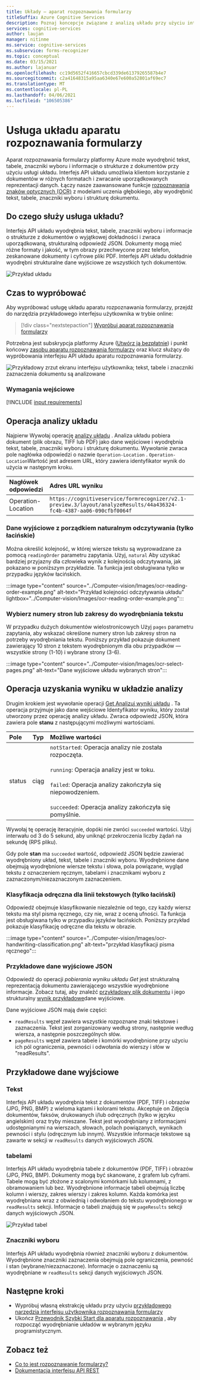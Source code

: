 ```yaml
---
title: Układy — aparat rozpoznawania formularzy
titleSuffix: Azure Cognitive Services
description: Poznaj koncepcje związane z analizą układu przy użyciu interfejsu API rozpoznawania i limitów.
services: cognitive-services
author: laujan
manager: nitinme
ms.service: cognitive-services
ms.subservice: forms-recognizer
ms.topic: conceptual
ms.date: 03/15/2021
ms.author: lajanuar
ms.openlocfilehash: cc19d5652f416657cbcd339de61379265587b4e7
ms.sourcegitcommit: c2a41648315a95aa6340e67e600a52801af69ec7
ms.translationtype: MT
ms.contentlocale: pl-PL
ms.lasthandoff: 04/06/2021
ms.locfileid: "106505386"
---
```

# <a name="form-recognizer-layout-service"></a>Usługa układu aparatu rozpoznawania formularzy

Aparat rozpoznawania formularzy platformy Azure może wyodrębnić tekst, tabele, znaczniki wyboru i informacje o strukturze z dokumentów przy użyciu usługi układu. Interfejs API układu umożliwia klientom korzystanie z dokumentów w różnych formatach i zwracanie uporządkowanych reprezentacji danych. Łączy nasze zaawansowane funkcje [rozpoznawania znaków optycznych (OCR)](../computer-vision/overview-ocr.md) z modelami uczenia głębokiego, aby wyodrębnić tekst, tabele, znaczniki wyboru i strukturę dokumentu. 

## <a name="what-does-the-layout-service-do"></a>Do czego służy usługa układu?

Interfejs API układu wyodrębnia tekst, tabele, znaczniki wyboru i informacje o strukturze z dokumentów o wyjątkowej dokładności i zwraca uporządkowaną, strukturalną odpowiedź JSON. Dokumenty mogą mieć różne formaty i jakość, w tym obrazy przechwycone przez telefon, zeskanowane dokumenty i cyfrowe pliki PDF. Interfejs API układu dokładnie wyodrębni strukturalne dane wyjściowe ze wszystkich tych dokumentów.

![Przykład układu](./media/layout-tool-example.JPG)

## <a name="try-it-out"></a>Czas to wypróbować

Aby wypróbować usługę układu aparatu rozpoznawania formularzy, przejdź do narzędzia przykładowego interfejsu użytkownika w trybie online:

> [!div class="nextstepaction"]
> [Wypróbuj aparat rozpoznawania formularzy](https://fott-preview.azurewebsites.net)

Potrzebna jest subskrypcja platformy Azure ([Utwórz ją bezpłatnie](https://azure.microsoft.com/free/cognitive-services)) i punkt końcowy [zasobu aparatu rozpoznawania formularzy](https://ms.portal.azure.com/#create/Microsoft.CognitiveServicesFormRecognizer) oraz klucz służący do wypróbowania interfejsu API układu aparatu rozpoznawania formularzy. 

![Przykładowy zrzut ekranu interfejsu użytkownika; tekst, tabele i znaczniki zaznaczenia dokumentu są analizowane](./media/analyze-layout.png)

### <a name="input-requirements"></a>Wymagania wejściowe 

[!INCLUDE [input requirements](./includes/input-requirements-receipts.md)]

## <a name="the-analyze-layout-operation"></a>Operacja analizy układu

Najpierw Wywołaj operację [analizy układu](https://westcentralus.dev.cognitive.microsoft.com/docs/services/form-recognizer-api-v2-1-preview-3/operations/AnalyzeLayoutAsync) . Analiza układu pobiera dokument (plik obrazu, TIFF lub PDF) jako dane wejściowe i wyodrębnia tekst, tabele, znaczniki wyboru i strukturę dokumentu. Wywołanie zwraca pole nagłówka odpowiedzi o nazwie `Operation-Location` . `Operation-Location`Wartość jest adresem URL, który zawiera identyfikator wynik do użycia w następnym kroku.

|Nagłówek odpowiedzi| Adres URL wyniku |
|:-----|:----|
|Operation-Location | `https://cognitiveservice/formrecognizer/v2.1-preview.3/layout/analyzeResults/44a436324-fc4b-4387-aa06-090cfbf0064f` |

### <a name="natural-reading-order-output-latin-only"></a>Dane wyjściowe z porządkiem naturalnym odczytywania (tylko łacińskie)

Można określić kolejność, w której wiersze tekstu są wyprowadzane za pomocą `readingOrder` parametru zapytania. Użyj, `natural` Aby uzyskać bardziej przyjazny dla człowieka wynik z kolejnością odczytywania, jak pokazano w poniższym przykładzie. Ta funkcja jest obsługiwana tylko w przypadku języków łacińskich.

:::image type="content" source="../Computer-vision/Images/ocr-reading-order-example.png" alt-text="Przykład kolejności odczytywania układu" lightbox="../Computer-vision/Images/ocr-reading-order-example.png":::

### <a name="select-page-numbers-or-ranges-for-text-extraction"></a>Wybierz numery stron lub zakresy do wyodrębniania tekstu

W przypadku dużych dokumentów wielostronicowych Użyj `pages` parametru zapytania, aby wskazać określone numery stron lub zakresy stron na potrzeby wyodrębniania tekstu. Poniższy przykład pokazuje dokument zawierający 10 stron z tekstem wyodrębnionym dla obu przypadków — wszystkie strony (1-10) i wybrane strony (3-6).

:::image type="content" source="../Computer-vision/Images/ocr-select-pages.png" alt-text="Dane wyjściowe układu wybranych stron":::

## <a name="the-get-analyze-layout-result-operation"></a>Operacja uzyskania wyniku w układzie analizy

Drugim krokiem jest wywołanie operacji [Get Analizuj wyniki układu](https://westcentralus.dev.cognitive.microsoft.com/docs/services/form-recognizer-api-v2-1-preview-3/operations/GetAnalyzeLayoutResult) . Ta operacja przyjmuje jako dane wejściowe Identyfikator wyniku, który został utworzony przez operację analizy układu. Zwraca odpowiedź JSON, która zawiera pole **stanu** z następującymi możliwymi wartościami. 

|Pole| Typ | Możliwe wartości |
|:-----|:----:|:----|
|status | ciąg | `notStarted`: Operacja analizy nie została rozpoczęta.<br /><br />`running`: Operacja analizy jest w toku.<br /><br />`failed`: Operacja analizy zakończyła się niepowodzeniem.<br /><br />`succeeded`: Operacja analizy zakończyła się pomyślnie.|

Wywołaj tę operację iteracyjnie, dopóki nie zwróci `succeeded` wartości. Użyj interwału od 3 do 5 sekund, aby uniknąć przekroczenia liczby żądań na sekundę (RPS pliku).

Gdy pole **stan** ma `succeeded` wartość, odpowiedź JSON będzie zawierać wyodrębniony układ, tekst, tabele i znaczniki wyboru. Wyodrębnione dane obejmują wyodrębnione wiersze tekstu i słowa, pola powiązane, wygląd tekstu z oznaczeniem ręcznym, tabelami i znacznikami wyboru z zaznaczonym/niezaznaczonym zaznaczeniem. 

### <a name="handwritten-classification-for-text-lines-latin-only"></a>Klasyfikacja odręczna dla linii tekstowych (tylko łaciński)

Odpowiedź obejmuje klasyfikowanie niezależnie od tego, czy każdy wiersz tekstu ma styl pisma ręcznego, czy nie, wraz z oceną ufności. Ta funkcja jest obsługiwana tylko w przypadku języków łacińskich. Poniższy przykład pokazuje klasyfikację odręczne dla tekstu w obrazie.

:::image type="content" source="../Computer-vision/Images/ocr-handwriting-classification.png" alt-text="przykład klasyfikacji pisma ręcznego":::

### <a name="sample-json-output"></a>Przykładowe dane wyjściowe JSON

Odpowiedź do operacji *pobierania wyniku układu Get* jest strukturalną reprezentacją dokumentu zawierającego wszystkie wyodrębnione informacje. Zobacz tutaj, aby znaleźć [przykładowy plik dokumentu](https://github.com/Azure-Samples/cognitive-services-REST-api-samples/tree/master/curl/form-recognizer/sample-layout.pdf) i jego strukturalny [wynik przykładowe](https://github.com/Azure-Samples/cognitive-services-REST-api-samples/tree/master/curl/form-recognizer/sample-layout-output.json)dane wyjściowe.

Dane wyjściowe JSON mają dwie części:

* `readResults` węzeł zawiera wszystkie rozpoznane znaki tekstowe i zaznaczenia. Tekst jest zorganizowany według strony, następnie według wiersza, a następnie poszczególnych słów. 
* `pageResults` węzeł zawiera tabele i komórki wyodrębnione przy użyciu ich pól ograniczenia, pewności i odwołania do wierszy i słów w "readResults".

## <a name="example-output"></a>Przykładowe dane wyjściowe

### <a name="text"></a>Tekst

Interfejs API układu wyodrębnia tekst z dokumentów (PDF, TIFF) i obrazów (JPG, PNG, BMP) z wieloma kątami i kolorami tekstu. Akceptuje on Zdjęcia dokumentów, faksów, drukowanych i/lub odręcznych (tylko w języku angielskim) oraz tryby mieszane. Tekst jest wyodrębniany z informacjami udostępnianymi na wierszach, słowach, polach powiązanych, wynikach pewności i stylu (odręcznym lub innym). Wszystkie informacje tekstowe są zawarte w sekcji w `readResults` danych wyjściowych JSON. 

### <a name="tables"></a>tabelami

Interfejs API układu wyodrębnia tabele z dokumentów (PDF, TIFF) i obrazów (JPG, PNG, BMP). Dokumenty mogą być skanowane, z grafem lub cyframi. Tabele mogą być złożone z scalonymi komórkami lub kolumnami, z obramowaniem lub bez. Wyodrębnione informacje tabeli obejmują liczbę kolumn i wierszy, zakres wierszy i zakres kolumn. Każda komórka jest wyodrębniana wraz z obwiednią i odwołaniem do tekstu wyodrębnionego w `readResults` sekcji. Informacje o tabeli znajdują się w `pageResults` sekcji danych wyjściowych JSON. 

![Przykład tabel](./media/tables-example.jpg)

### <a name="selection-marks"></a>Znaczniki wyboru

Interfejs API układu wyodrębnia również znaczniki wyboru z dokumentów. Wyodrębnione znaczniki zaznaczenia obejmują pole ograniczenia, pewność i stan (wybrane/niezaznaczone). Informacje o zaznaczeniu są wyodrębniane w `readResults` sekcji danych wyjściowych JSON. 

## <a name="next-steps"></a>Następne kroki

* Wypróbuj własną ekstrakcję układu przy użyciu [przykładowego narzędzia interfejsu użytkownika rozpoznawania formularzy](https://fott-preview.azurewebsites.net/)
* Ukończ [Przewodnik Szybki Start dla aparatu rozpoznawania](quickstarts/client-library.md) , aby rozpocząć wyodrębnianie układów w wybranym języku programistycznym.

## <a name="see-also"></a>Zobacz też

* [Co to jest rozpoznawanie formularzy?](./overview.md)
* [Dokumentacja interfejsu API REST](https://westcentralus.dev.cognitive.microsoft.com/docs/services/form-recognizer-api-v2-1-preview-3/operations/AnalyzeLayoutAsync)
